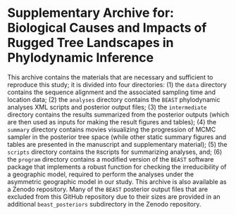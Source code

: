 # Supplementary Archive for: Biological Causes and Impacts of Rugged Tree Landscapes in Phylodynamic Inference
This archive contains the materials that are necessary and sufficient to reproduce this study; it is divided into four directories: 
(1) the `data` directory contains the sequence alignment and the associated sampling time and location data;
(2) the `analyses` directory contains the `BEAST` phylodynamic analyses XML scripts and posterior output files;
(3) the `intermediate` directory contains the results summarized from the posterior outputs (which are then used as inputs for making the result figures and tables);
(4) the `summary` directory contains movies visualizing the progression of MCMC sampler in the posterior tree space (while other static summary figures and tables are presented in the manuscript and supplementary material);
(5) the `scripts` directory contains the `R`scripts for summarizing analyses, and;
(6) the `program` directory contains a modified version of the `BEAST` software package that implements a robust function for checking the irreducibility of a geographic model, required to perform the analyses under the asymmetric geographic model in our study.
This archive is also available as a Zenodo repository. Many of the `BEAST` posterior output files that are excluded from this GitHub repository due to their sizes are provided in an additional `beast_posteriors` subdirectory in the Zenodo repository.
